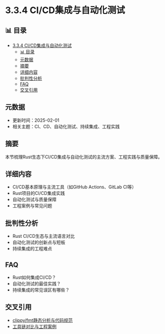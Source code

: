 ﻿# 3.3.4 CI/CD集成与自动化测试

## 📊 目录

- [3.3.4 CI/CD集成与自动化测试](#334-cicd集成与自动化测试)
  - [📊 目录](#-目录)
  - [元数据](#元数据)
  - [摘要](#摘要)
  - [详细内容](#详细内容)
  - [批判性分析](#批判性分析)
  - [FAQ](#faq)
  - [交叉引用](#交叉引用)

## 元数据

- 更新时间：2025-02-01
- 相关主题：CI、CD、自动化测试、持续集成、工程实践

## 摘要

本节梳理Rust生态下CI/CD集成与自动化测试的主流方案、工程实践与质量保障。

## 详细内容

- CI/CD基本原理与主流工具（如GitHub Actions、GitLab CI等）
- Rust项目的CI/CD集成实践
- 自动化测试与质量保障
- 工程案例与常见问题

## 批判性分析

- Rust CI/CD生态与主流语言对比
- 自动化测试的创新点与短板
- 持续集成的工程难点

## FAQ

- Rust如何集成CI/CD？
- 自动化测试的最佳实践？
- 持续集成的常见误区有哪些？

## 交叉引用

- [clippy/fmt静态分析与代码规范](./3.3.3_clippy_fmt静态分析与代码规范.md)
- [工具链对比与工程案例](./3.3.5_工具链对比与工程案例.md)
